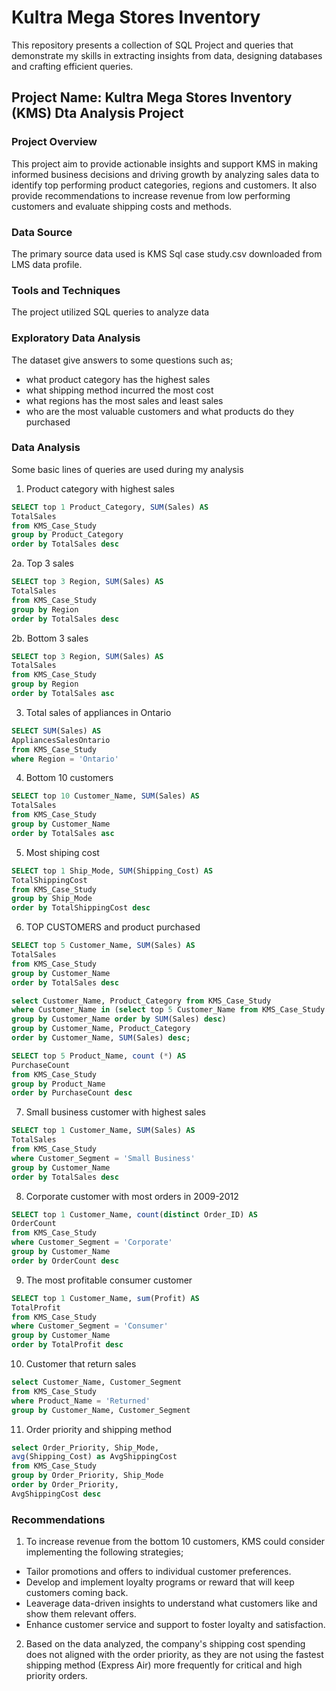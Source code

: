 # Kultra Mega Stores Inventory

This repository presents a collection of SQL Project and queries that demonstrate my skills in extracting insights from data, designing databases and crafting efficient queries.

## Project Name: Kultra Mega Stores Inventory (KMS) Dta Analysis Project

### Project Overview
This project aim to provide actionable insights and support KMS in making informed business decisions and driving growth by analyzing sales data to identify top performing product categories, regions and customers. It also provide recommendations to increase revenue from low performing customers and evaluate shipping costs and methods. 

### Data Source
The primary source data used is KMS Sql case study.csv downloaded from LMS data profile.

### Tools and Techniques
The project utilized SQL queries to analyze data

### Exploratory Data Analysis
The dataset give answers to some questions such as;
- what product category has the highest sales
- what shipping method incurred the most cost
- what regions has the most sales and least sales
- who are the most valuable customers and what products do they purchased

### Data Analysis
Some basic lines of queries are used during my analysis
1. Product category with highest sales
``` SQL
SELECT top 1 Product_Category, SUM(Sales) AS
TotalSales
from KMS_Case_Study
group by Product_Category
order by TotalSales desc
```
2a. Top 3 sales
```SQL
SELECT top 3 Region, SUM(Sales) AS
TotalSales
from KMS_Case_Study
group by Region
order by TotalSales desc
```
2b. Bottom 3 sales
```SQL
SELECT top 3 Region, SUM(Sales) AS
TotalSales
from KMS_Case_Study
group by Region
order by TotalSales asc
```
3. Total sales of appliances in Ontario
```SQL
SELECT SUM(Sales) AS
AppliancesSalesOntario
from KMS_Case_Study
where Region = 'Ontario'
```
4. Bottom 10 customers
```SQL
SELECT top 10 Customer_Name, SUM(Sales) AS
TotalSales
from KMS_Case_Study
group by Customer_Name
order by TotalSales asc
```
5. Most shiping cost
```SQL
SELECT top 1 Ship_Mode, SUM(Shipping_Cost) AS
TotalShippingCost
from KMS_Case_Study
group by Ship_Mode
order by TotalShippingCost desc
```
6. TOP CUSTOMERS and product purchased
```SQL
SELECT top 5 Customer_Name, SUM(Sales) AS
TotalSales
from KMS_Case_Study
group by Customer_Name
order by TotalSales desc
```
```SQL
select Customer_Name, Product_Category from KMS_Case_Study
where Customer_Name in (select top 5 Customer_Name from KMS_Case_Study 
group by Customer_Name order by SUM(Sales) desc)
group by Customer_Name, Product_Category
order by Customer_Name, SUM(Sales) desc;
```
```SQL
SELECT top 5 Product_Name, count (*) AS
PurchaseCount
from KMS_Case_Study
group by Product_Name
order by PurchaseCount desc
```
7. Small business customer with highest sales
```SQL
SELECT top 1 Customer_Name, SUM(Sales) AS
TotalSales
from KMS_Case_Study
where Customer_Segment = 'Small Business'
group by Customer_Name
order by TotalSales desc
```
8. Corporate customer with most orders in 2009-2012
```SQL
SELECT top 1 Customer_Name, count(distinct Order_ID) AS
OrderCount
from KMS_Case_Study
where Customer_Segment = 'Corporate'
group by Customer_Name
order by OrderCount desc
```
9. The most profitable consumer customer
```SQL
SELECT top 1 Customer_Name, sum(Profit) AS
TotalProfit
from KMS_Case_Study
where Customer_Segment = 'Consumer'
group by Customer_Name
order by TotalProfit desc
```
10. Customer that return sales 
```SQL
select Customer_Name, Customer_Segment 
from KMS_Case_Study
where Product_Name = 'Returned'
group by Customer_Name, Customer_Segment
```

11. Order priority and shipping method
```SQL
select Order_Priority, Ship_Mode,
avg(Shipping_Cost) as AvgShippingCost
from KMS_Case_Study
group by Order_Priority, Ship_Mode
order by Order_Priority,
AvgShippingCost desc
```

### Recommendations
1. To increase revenue from the bottom 10 customers, KMS could consider implementing the following strategies;
- Tailor promotions and offers to individual customer preferences.
- Develop and implement loyalty programs or reward that will keep customers coming back.
- Leaverage data-driven insights to understand what customers like and show them relevant offers.
- Enhance customer service and support to foster loyalty and satisfaction.

2. Based on the data analyzed, the company's shipping cost spending does not aligned with the order priority, as they are not using the fastest shipping method (Express Air) more frequently for critical and high priority orders.




